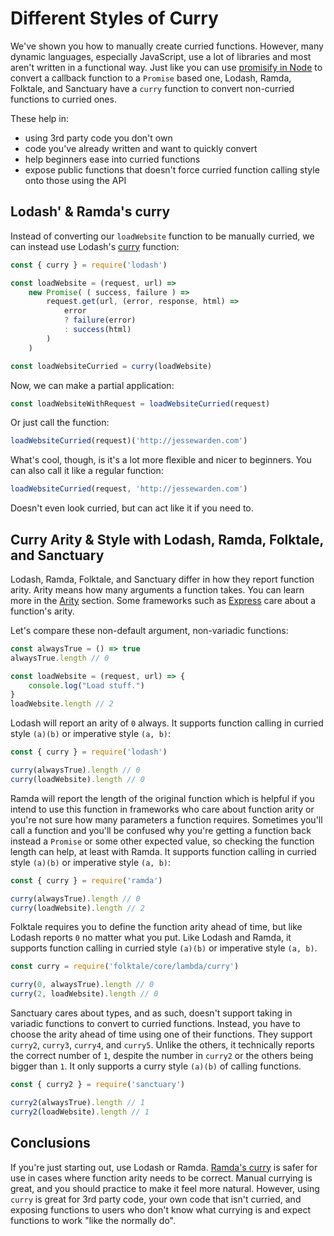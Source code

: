 # Different Styles of Curry

We've shown you how to manually create curried functions. However, many dynamic languages, especially JavaScript, use a lot of libraries and most aren't written in a functional way. Just like you can use [promisify in Node](https://nodejs.org/dist/latest-v8.x/docs/api/util.html#util_util_promisify_original) to convert a callback function to a `Promise` based one, Lodash, Ramda, Folktale, and Sanctuary have a `curry` function to convert non-curried functions to curried ones.

These help in:
- using 3rd party code you don't own
- code you've already written and want to quickly convert
- help beginners ease into curried functions
- expose public functions that doesn't force curried function calling style onto those using the API

## Lodash' & Ramda's curry

Instead of converting our `loadWebsite` function to be manually curried, we can instead use Lodash's [curry](https://lodash.com/docs/4.17.10#curry) function:

```javascript
const { curry } = require('lodash')

const loadWebsite = (request, url) =>
    new Promise( ( success, failure ) =>
        request.get(url, (error, response, html) =>
            error
            ? failure(error)
            : success(html)
        )
    )

const loadWebsiteCurried = curry(loadWebsite)
```

Now, we can make a partial application:

```javascript
const loadWebsiteWithRequest = loadWebsiteCurried(request)
```

Or just call the function:

```javascript
loadWebsiteCurried(request)('http://jessewarden.com')
```

What's cool, though, is it's a lot more flexible and nicer to beginners. You can also call it like a regular function:

```javascript
loadWebsiteCurried(request, 'http://jessewarden.com')
```

Doesn't even look curried, but can act like it if you need to.

## Curry Arity & Style with Lodash, Ramda, Folktale, and Sanctuary

Lodash, Ramda, Folktale, and Sanctuary differ in how they report function arity. Arity means how many arguments a function takes. You can learn more in the [Arity](arity.md) section. Some frameworks such as [Express](https://expressjs.com/) care about a function's arity. 

Let's compare these non-default argument, non-variadic functions:

```javascript
const alwaysTrue = () => true
alwaysTrue.length // 0

const loadWebsite = (request, url) => {
    console.log("Load stuff.")
}
loadWebsite.length // 2
```

Lodash will report an arity of `0` always. It supports function calling in curried style `(a)(b)` or imperative style `(a, b)`:

```javascript
const { curry } = require('lodash')

curry(alwaysTrue).length // 0
curry(loadWebsite).length // 0
```

Ramda will report the length of the original function which is helpful if you intend to use this function in frameworks who care about function arity or you're not sure how many parameters a function requires. Sometimes you'll call a function and you'll be confused why you're getting a function back instead a `Promise` or some other expected value, so checking the function length can help, at least with Ramda. It supports function calling in curried style `(a)(b)` or imperative style `(a, b)`:

```javascript
const { curry } = require('ramda')

curry(alwaysTrue).length // 0
curry(loadWebsite).length // 2
```

Folktale requires you to define the function arity ahead of time, but like Lodash reports `0` no matter what you put. Like Lodash and Ramda, it supports function calling in curried style `(a)(b)` or imperative style `(a, b)`.

```javascript
const curry = require('folktale/core/lambda/curry')

curry(0, alwaysTrue).length // 0
curry(2, loadWebsite).length // 0
```

Sanctuary cares about types, and as such, doesn't support taking in variadic functions to convert to curried functions. Instead, you have to choose the arity ahead of time using one of their functions. They support `curry2`, `curry3`, `curry4`, and `curry5`. Unlike the others, it technically reports the correct number of `1`, despite the number in `curry2` or the others being bigger than `1`. It only supports a curry style `(a)(b)` of calling functions.

```javascript
const { curry2 } = require('sanctuary')

curry2(alwaysTrue).length // 1
curry2(loadWebsite).length // 1
```

## Conclusions

If you're just starting out, use Lodash or Ramda. [Ramda's curry](https://ramdajs.com/docs/#curry) is safer for use in cases where function arity needs to be correct. Manual currying is great, and you should practice to make it feel more natural. However, using `curry` is great for 3rd party code, your own code that isn't curried, and exposing functions to users who don't know what currying is and expect functions to work "like the normally do".
